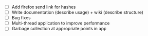 - [ ] Add firefox send link for hashes
- [ ] Write documentation (describe usage) + wiki (describe structure)
- [ ] Bug fixes
- [ ] Multi-thread application to improve performance
- [ ] Garbage collection at appropriate points in app